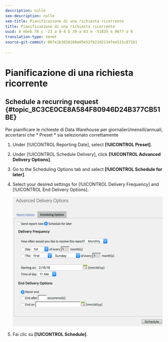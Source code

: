 ```yaml
---
description: nulle
seo-description: nulle
seo-title: Pianificazione di una richiesta ricorrente
title: Pianificazione di una richiesta ricorrente
uuid: 8 ebeb 78 c -23 a 0-4 b 39-a 63 e -51835 e 0677 a 8
translation-type: tm+mt
source-git-commit: 86fe1b3650100a05e52fb2102134fee515c871b1

---
```



# Pianificazione di una richiesta ricorrente

## Schedule a recurring request {#topic_8C3CE0CE8A584F80946D24B377CB51BE}

Per pianificare le richieste di Data Warehouse per giornalieri/mensili/annuali, accertarsi che * Preset * sia selezionato correttamente

1. Under [!UICONTROL Reporting Date], select **[!UICONTROL Preset]**.

1. Under [!UICONTROL Schedule Delivery], click **[!UICONTROL Advanced Delivery Options]**.

1. Go to the Scheduling Options tab and select **[!UICONTROL Schedule for later]**.
1. Select your desired settings for [!UICONTROL Delivery Frequency] and [!UICONTROL End Delivery Options].

   ![](assets/dw_schedule.png)

1. Fai clic su **[!UICONTROL Schedule]**.

